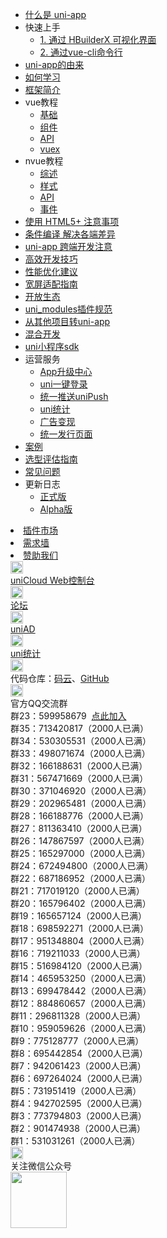 * [什么是 uni-app](README.md)
* 快速上手
  * [1. 通过 HBuilderX 可视化界面](quickstart-hx.md)
  * [2. 通过vue-cli命令行](quickstart-cli.md)
* [uni-app的由来](history.md)
* [如何学习](resource.md)
* [框架简介](frame.md)
* vue教程
  * [基础](vue-basics.md)
  * [组件](vue-components.md)
  * [API](vue-api.md)
  * [vuex](vue-vuex.md)
* nvue教程
  * [综述](nvue-outline.md)
  * [样式](nvue-css.md)
  * [API](nvue-api.md)
  * [事件](nvue-event.md)
* [使用 HTML5+ 注意事项](use-html5plus.md)
* [条件编译 解决各端差异](platform.md)
* [uni-app 跨端开发注意](matter.md)
* [高效开发技巧](snippet.md)
* [性能优化建议](performance.md)
* [宽屏适配指南](adapt.md)
* [开放生态](ecosystem.md)
* [uni_modules插件规范](uni_modules.md)
* [从其他项目转uni-app](translate.md)
* [混合开发](hybrid.md)
* [uni小程序sdk](https://nativesupport.dcloud.net.cn/README)
* 运营服务
  * [App升级中心](uniCloud/upgrade-center.md)
  * [uni一键登录](univerify.md)
  * [统一推送uniPush](unipush.md)
  * [uni统计](uni-stat.md)
  * [广告变现](uni-ad.md)
  * [统一发行页面](m3w.md)
* [案例](case.md)
* [选型评估指南](select.md)
* [常见问题](faq.md)
* 更新日志
  * [正式版](release.md)
  * [Alpha版](release-note-alpha.md)
<!-- * [更新日志](//update.dcloud.net.cn/hbuilderx/changelog/2.1.1.20190716.html) -->
<!--  <li><a id="update-hock" href="javascript:;" target="__blank">更新日志</a></li> -->
  <li class="show-sponsor-in-phone show-last"><a href="//ext.dcloud.net.cn/" target="__blank">插件市场</a></li>
  <li class="show-sponsor-in-phone"><a href="//dev.dcloud.net.cn/wish/?channel=uniapp" target="__blank">需求墙</a></li>
  <li class="show-sponsor-in-phone"><a href="//dev.dcloud.net.cn/sponsor/?channel=uniapp" target="__blank">赞助我们</a></li>
<div class="contact-box">
  <a href="//unicloud.dcloud.net.cn" target="_blank" class="contact-item">
  	<img src="https://bjetxgzv.cdn.bspapp.com/VKCEYUGU-uni-app-doc/7962e8e0-4f2d-11eb-a16f-5b3e54966275.jpg" width="20" height="20"/>
  	<div class="contact-smg">
  		<div>uniCloud Web控制台</div>
  	</div>
  </a>
  <a href="//ask.dcloud.net.cn/explore/" target="_blank" class="contact-item">
  	<img src="https://bjetxgzv.cdn.bspapp.com/VKCEYUGU-uni-app-doc/73fc4f90-4f2d-11eb-a16f-5b3e54966275.png" width="20" height="20"/>
  	<div class="contact-smg">
  		<div>论坛</div>
  	</div>
  </a>
  <a href="https://uniad.dcloud.net.cn" target="_blank" class="contact-item">
    <img src="https://bjetxgzv.cdn.bspapp.com/VKCEYUGU-uni-app-doc/765d9820-4f2d-11eb-bd01-97bc1429a9ff.png" width="20" height="20"/>
    <div class="contact-smg">
      <div>uniAD</div>
    </div>
  </a>
  <a href="https://tongji.dcloud.net.cn/" target="_blank" class="contact-item">
    <img src="https://bjetxgzv.cdn.bspapp.com/VKCEYUGU-uni-app-doc/77159d80-4f2d-11eb-a16f-5b3e54966275.png" width="20" height="20"/>
    <div class="contact-smg">
      <div>uni统计</div>
    </div>
  </a>
	<div class="contact-item">
		<img src="https://bjetxgzv.cdn.bspapp.com/VKCEYUGU-uni-app-doc/74cda950-4f2d-11eb-a16f-5b3e54966275.png" width="20" height="20"/>
		<div class="contact-smg">
			<div>
	      代码仓库：<a href="https://gitee.com/dcloud/uni-app" target="_blank">码云</a>、<a href="http://github.com/dcloudio/uni-app" target="_blank">GitHub</a>
	    </div>
		</div>
	</div>
	<div class="contact-item">
	  <img src="https://bjetxgzv.cdn.bspapp.com/VKCEYUGU-uni-app-doc/759713d0-4f2d-11eb-a16f-5b3e54966275.png" width="20" height="20"/>
	  <div class="contact-smg">
	     <div>官方QQ交流群</div>
	  <div>群23：599958679 &nbsp;<a target="_blank" href="https://qm.qq.com/cgi-bin/qm/qr?k=YDAuvwgiE1Bss5uBA67GSIwfKbDRLuuE&jump_from=webapi">点此加入</a></div>
		<div>群35：713420817（2000人已满）</div>
		<div>群34：530305531（2000人已满）</div>
		<div>群33：498071674（2000人已满）</div>
		<div>群32：166188631（2000人已满）</div>
		<div>群31：567471669（2000人已满）</div>
		<div>群30：371046920（2000人已满）</div>
		<div>群29：202965481（2000人已满）</div>
		<div>群28：166188776（2000人已满）</div>
		<div>群27：811363410（2000人已满）</div>
		<div>群26：147867597（2000人已满）</div>
		<div>群25：165297000（2000人已满）</div>
		<div>群24：672494800（2000人已满）</div>
		<!-- <div>群23：599958679（2000人已满）</div> -->
		<div>群22：687186952（2000人已满）</div>
		<div>群21：717019120（2000人已满）</div>
		<div>群20：165796402（2000人已满）</div>
		<div>群19：165657124（2000人已满）</div>
		<div>群18：698592271（2000人已满）</div>
		<div>群17：951348804（2000人已满）</div>
		<div>群16：719211033（2000人已满）</div>
		<div>群15：516984120（2000人已满）</div>
		<div>群14：465953250（2000人已满）</div>
		<div>群13：699478442（2000人已满）</div>
		<div>群12：884860657（2000人已满）</div>
		<div>群11：296811328（2000人已满）</div>
		<div>群10：959059626（2000人已满）</div>
		<div>群9：775128777（2000人已满）</div>
		<div>群8：695442854（2000人已满）</div>
		<div>群7：942061423（2000人已满）</div>
		<div>群6：697264024（2000人已满）</div>
		<div>群5：731951419（2000人已满）</div>
		<div>群4：942702595（2000人已满）</div>
		<div>群3：773794803（2000人已满） </div>
		<div>群2：901474938（2000人已满） </div>
		<div>群1：531031261（2000人已满）</div>
	  </div>
	</div>
  <div class="contact-item">
  	<img src="https://bjetxgzv.cdn.bspapp.com/VKCEYUGU-uni-app-doc/77df7d30-4f2d-11eb-bd01-97bc1429a9ff.png" width="20" height="20"/>
  	<div class="contact-smg">
  		<div>关注微信公众号</div>
  		<img src="https://bjetxgzv.cdn.bspapp.com/VKCEYUGU-uni-app-doc/78a8e7b0-4f2d-11eb-8ff1-d5dcf8779628.jpg" width="90" height="90"/>
  	</div>
  </div>
</div>
